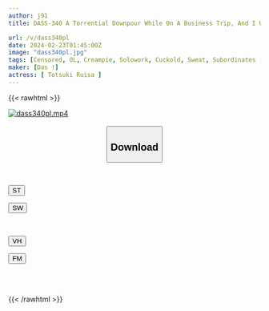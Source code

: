 ```yaml
---
author: j91
title: DASS-340 A Torrential Downpour While On A Business Trip, And I Unexpectedly Passed Out Drunk In Front Of My Boss, Whom I Hated... We Suddenly Shared A Room, And Even After Dawn, We Were Drenched In Saliva And Drenched In Sweat As We Continued To Devour Each Other In Creampie Intercourse. Ruisa Tozuki

url: /v/dass340pl
date: 2024-02-23T01:45:00Z
image: "dass340pl.jpg"
tags: [Censored, OL, Creampie, Solowork, Cuckold, Sweat, Subordinates - Colleagues	]
maker: [Das !]
actress: [ Totsuki Ruisa ]
---
```



{{< rawhtml >}}

<div class="video" data-videoid="ePpRWAzRagsmx4">
    <a href="javascript:;">
        <img src="/v/dass340pl/dass340pl.jpg" width="WIDTH" height="HEIGHT" alt="dass340pl.mp4" loading="lazy">
    </a>
</div>

<script type="text/javascript" src="https://j91.asia/asset/on-demand-st.js"></script>

<br>
  <link rel="stylesheet" href="https://j91.asia/asset/bs5.css">
  
  <center>
  <button class="btn btn-primary" type="button" data-bs-toggle="collapse" data-bs-target=".multi-collapse" aria-expanded="false" aria-controls="multiCollapseExample1 multiCollapseExample2"><h2>Download</h2></button></center>
</p>
<div class="row">
  <div class="col">
    <div class="collapse multi-collapse" id="multiCollapseExample1">
      <div class="card card-body">
	      	      <br>
<div class="buttons">  
<p><a href="https://streamtape.to/v/ePpRWAzRagsmx4" target="_blank"><button class="btn-hover color-3"><i class="fa fa-download"></i> ST</button></a></p>
<p><a href="https://cdnwish.com/199vn87xl7v5" target="_blank"><button class="btn-hover color-2"><i class="fa fa-download"></i> SW</button></a></p></div>
    </div>
  </div>
</div>
  <div class="col">
    <div class="collapse multi-collapse" id="multiCollapseExample2">
      <div class="card card-body">
	      <br>
<div class="buttons">
<p><a href="javascript:;"><button class="btn-hover color-9"><i class="fa fa-download"></i> VH</button></a></p>
<p><a href="javascript:;"><button class="btn-hover color-8"><i class="fa fa-download"></i> FM</button></a></p></div>
<br><br>
      </div>
    </div>
  </div>
</div>

{{< /rawhtml >}}